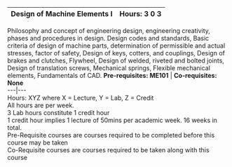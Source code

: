 **Design of Machine Elements I** | **Hours: 3 0 3**  
---|---  
Philosophy and concept of engineering design, engineering creativity, phases and procedures in design. Design codes and standards, Basic criteria of design of machine parts, determination of permissible and actual stresses, factor of safety, Design of keys, cotters, and couplings, Design of brakes and clutches, Flywheel, Design of welded, riveted and bolted joints, Design of translation screws, Mechanical springs, Flexible mechanical elements, Fundamentals of CAD.
**Pre-requisites: ME101** | **Co-requisites: None**  
---|---  
Hours: XYZ where X = Lecture, Y = Lab, Z = Credit  
All hours are per week.  
3 Lab hours constitute 1 credit hour  
1 credit hour implies 1 lecture of 50mins per academic week. 16 weeks in total.  
Pre-Requisite courses are courses required to be completed before this course may be taken  
Co-Requisite courses are courses required to be taken along with this course
